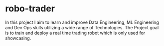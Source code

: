 # robo-trader
In this project I aim to learn and improve Data Engineering, ML Engineering and Dev Ops skills utilizing a wide range of Technologies. The Project goal is to train and deploy a real time trading robot which is only used for showcasing.
